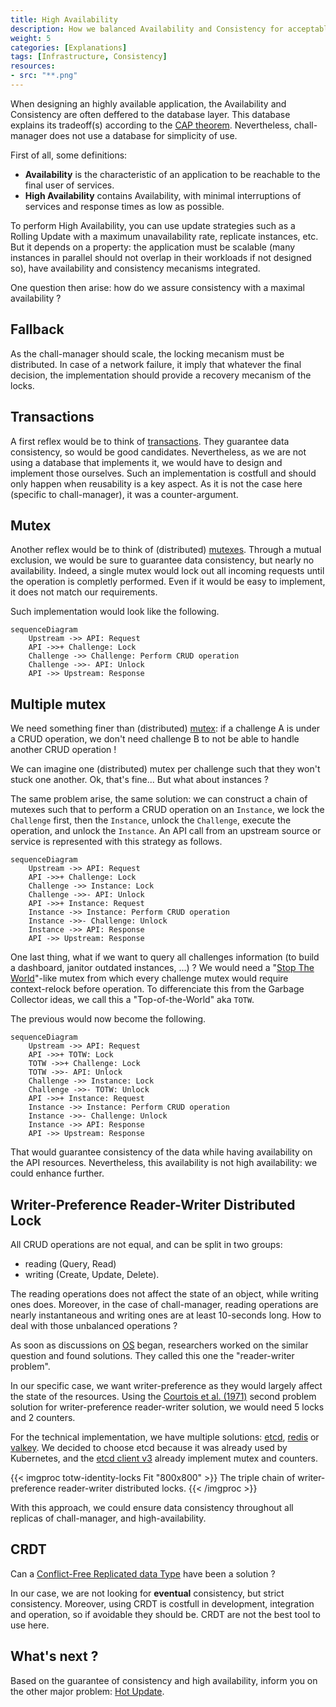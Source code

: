 ```yaml
---
title: High Availability
description: How we balanced Availability and Consistency for acceptable performances.
weight: 5
categories: [Explanations]
tags: [Infrastructure, Consistency]
resources:
- src: "**.png"
---
```


When designing an highly available application, the Availability and Consistency are often deffered to the database layer.
This database explains its tradeoff(s) according to the [CAP theorem](https://en.wikipedia.org/wiki/CAP_theorem).
Nevertheless, chall-manager does not use a database for simplicity of use.

First of all, some definitions:
- **Availability** is the characteristic of an application to be reachable to the final user of services.
- **High Availability** contains Availability, with minimal interruptions of services and response times as low as possible.

To perform High Availability, you can use update strategies such as a Rolling Update with a maximum unavailability rate, replicate instances, etc.
But it depends on a property: the application must be scalable (many instances in parallel should not overlap in their workloads if not designed so), have availability and consistency mecanisms integrated.

One question then arise: how do we assure consistency with a maximal availability ?

## Fallback

As the chall-manager should scale, the locking mecanism must be distributed. In case of a network failure, it imply that whatever the final decision, the implementation should provide a recovery mecanism of the locks.

## Transactions

A first reflex would be to think of [transactions](https://en.wikipedia.org/wiki/Transaction_processing). They guarantee data consistency, so would be good candidates.
Nevertheless, as we are not using a database that implements it, we would have to design and implement those ourselves.
Such an implementation is costfull and should only happen when reusability is a key aspect. As it is not the case here (specific to chall-manager), it was a counter-argument.

## Mutex

Another reflex would be to think of (distributed) [mutexes](https://en.wikipedia.org/wiki/Lock_(computer_science)).
Through a mutual exclusion, we would be sure to guarantee data consistency, but nearly no availability.
Indeed, a single mutex would lock out all incoming requests until the operation is completly performed. Even if it would be easy to implement, it does not match our requirements.

Such implementation would look like the following.

```mermaid
sequenceDiagram
    Upstream ->> API: Request
    API ->>+ Challenge: Lock
    Challenge ->> Challenge: Perform CRUD operation
    Challenge ->>- API: Unlock
    API ->> Upstream: Response
```

## Multiple mutex

We need something finer than (distributed) [mutex](#mutex): if a challenge A is under a CRUD operation, we don't need challenge B to not be able to handle another CRUD operation !

We can imagine one (distributed) mutex per challenge such that they won't stuck one another.
Ok, that's fine... But what about instances ?

The same problem arise, the same solution: we can construct a chain of mutexes such that to perform a CRUD operation on an `Instance`, we lock the `Challenge` first, then the `Instance`, unlock the `Challenge`, execute the operation, and unlock the `Instance`. An API call from an upstream source or service is represented with this strategy as follows.

```mermaid
sequenceDiagram
    Upstream ->> API: Request
    API ->>+ Challenge: Lock
    Challenge ->> Instance: Lock
    Challenge ->>- API: Unlock
    API ->>+ Instance: Request
    Instance ->> Instance: Perform CRUD operation
    Instance ->>- Challenge: Unlock
    Instance ->> API: Response
    API ->> Upstream: Response
```

One last thing, what if we want to query all challenges information (to build a dashboard, janitor outdated instances, ...) ?
We would need a "[Stop The World](https://en.wikipedia.org/wiki/Tracing_garbage_collection#Stop-the-world_vs._incremental_vs._concurrent)"-like mutex from which every challenge mutex would require context-relock before operation. To differenciate this from the Garbage Collector ideas, we call this a "Top-of-the-World" aka `TOTW`.

The previous would now become the following.

```mermaid
sequenceDiagram
    Upstream ->> API: Request
    API ->>+ TOTW: Lock
    TOTW ->>+ Challenge: Lock
    TOTW ->>- API: Unlock
    Challenge ->> Instance: Lock
    Challenge ->>- TOTW: Unlock
    API ->>+ Instance: Request
    Instance ->> Instance: Perform CRUD operation
    Instance ->>- Challenge: Unlock
    Instance ->> API: Response
    API ->> Upstream: Response
```

That would guarantee consistency of the data while having availability on the API resources.
Nevertheless, this availability is not high availability: we could enhance further.

## Writer-Preference Reader-Writer Distributed Lock

All CRUD operations are not equal, and can be split in two groups:
- reading (Query, Read)
- writing (Create, Update, Delete).

The reading operations does not affect the state of an object, while writing ones does.
Moreover, in the case of chall-manager, reading operations are nearly instantaneous and writing ones are at least 10-seconds long.
How to deal with those unbalanced operations ?

As soon as discussions on [OS](https://en.wikipedia.org/wiki/Operating_system) began, researchers worked on the similar question and found solutions. They called this one the "reader-writer problem".

In our specific case, we want writer-preference as they would largely affect the state of the resources.
Using the [Courtois et al. (1971)](https://doi.org/10.1145/362759.362813) second problem solution for writer-preference reader-writer solution, we would need 5 locks and 2 counters.

For the technical implementation, we have multiple solutions: [etcd](https://etcd.io), [redis](https://redis.io/) or [valkey](https://valkey.io/).
We decided to choose etcd because it was already used by Kubernetes, and the [etcd client v3](https://github.com/etcdv3/etcd-client) already implement mutex and counters.

{{< imgproc totw-identity-locks Fit "800x800" >}}
The triple chain of writer-preference reader-writer distributed locks.
{{< /imgproc >}}

With this approach, we could ensure data consistency throughout all replicas of chall-manager, and high-availability.

## CRDT

Can a [Conflict-Free Replicated data Type](https://en.wikipedia.org/wiki/Conflict-free_replicated_data_type) have been a solution ?

In our case, we are not looking for **eventual** consistency, but strict consistency. Moreover, using CRDT is costfull in development, integration and operation, so if avoidable they should be. CRDT are not the best tool to use here.

## What's next ?

Based on the guarantee of consistency and high availability, inform you on the other major problem: [Hot Update](/docs/chall-manager/design/hot-update).
